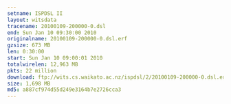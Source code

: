 ```yaml
---
setname: ISPDSL II
layout: witsdata
tracename: 20100109-200000-0.dsl
end: Sun Jan 10 09:30:00 2010
originalname: 20100109-200000-0.dsl.erf
gzsize: 673 MB
len: 0:30:00
start: Sun Jan 10 09:00:01 2010
totalwirelen: 12,963 MB
pkts: 22 million
download: ftp://wits.cs.waikato.ac.nz/ispdsl/2/20100109-200000-0.dsl.erf.gz
size: 1,698 MB
md5: a887cf974d55d249e3164b7e2726cca3
---
```

